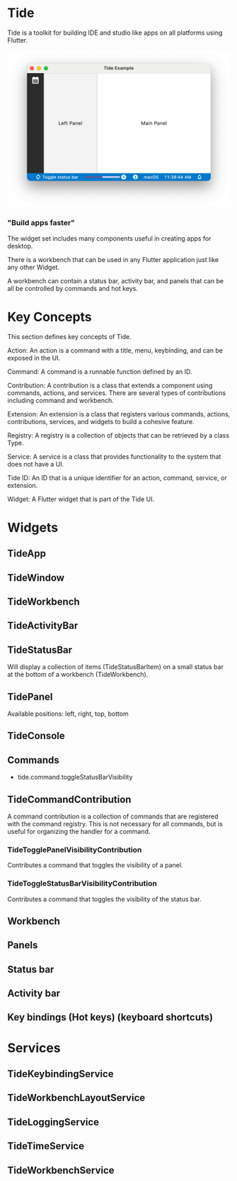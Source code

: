 # Tide

Tide is a toolkit for building IDE and studio like apps on all platforms using Flutter.

![Screenshot](docs/tide_example_3.png)

### "Build apps faster"

The widget set includes many components useful in creating apps for desktop.

There is a workbench that can be used in any Flutter application just like any other Widget.

A workbench can contain a status bar, activity bar, and panels that can be all be controlled by commands and hot keys.

# Key Concepts

This section defines key concepts of Tide.

Action: An action is a command with a title, menu, keybinding, and can be exposed in the UI.

Command: A command is a runnable function defined by an ID.

Contribution: A contribution is a class that extends a component using commands, actions, and services. There are several types of contributions including command and workbench.

Extension: An extension is a class that registers various commands, actions, contributions, services, and widgets to build a cohesive feature.

Registry: A registry is a collection of objects that can be retrieved by a class Type.

Service: A service is a class that provides functionality to the system that does not have a UI.

Tide ID: An ID that is a unique identifier for an action, command, service, or extension.

Widget: A Flutter widget that is part of the Tide UI.

##

# Widgets

## TideApp

## TideWindow

## TideWorkbench

## TideActivityBar

## TideStatusBar

Will display a collection of items (TideStatusBarItem) on a small status bar at the bottom of a workbench (TideWorkbench).

## TidePanel

Available positions: left, right, top, bottom

## TideConsole

## Commands

- tide.command.toggleStatusBarVisibility

## TideCommandContribution

A command contribution is a collection of commands that are registered with the command registry. This is not necessary for all commands, but is useful for organizing the handler for a command.

### TideTogglePanelVisibilityContribution

Contributes a command that toggles the visibility of a panel.

### TideToggleStatusBarVisibilityContribution

Contributes a command that toggles the visibility of the status bar.

## Workbench

## Panels

## Status bar

## Activity bar

## Key bindings (Hot keys) (keyboard shortcuts)

# Services

## TideKeybindingService

## TideWorkbenchLayoutService

## TideLoggingService

## TideTimeService

## TideWorkbenchService